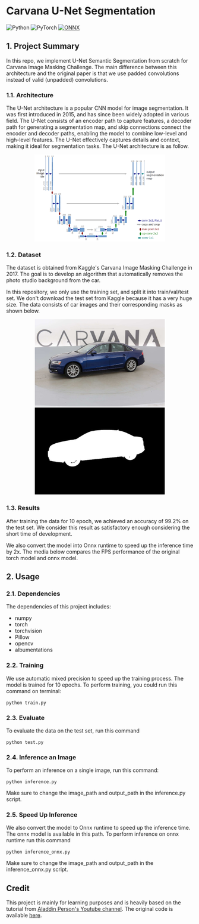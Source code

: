 # Carvana U-Net Segmentation

![Python](https://img.shields.io/badge/Python-3776AB?style=for-the-badge&logo=python&logoColor=white)
![PyTorch](https://img.shields.io/badge/PyTorch-%23EE4C2C.svg?style=for-the-badge&logo=PyTorch&logoColor=white)
[![ONNX](https://img.shields.io/badge/ONNX-A6A9AA?style=for-the-badge&logo=onnx&logoColor=white)](https://github.com/onnx/onnx)

## 1. Project Summary

In this repo, we implement U-Net Semantic Segmentation from scratch for Carvana Image Masking Challenge. The main difference between this architecture and the original paper is that we use padded convolutions instead of valid (unpadded) convolutions.

### 1.1. Architecture

The U-Net architecture is a popular CNN model for image segmentation. It was first introduced in 2015, and has since been widely adopted in various field. The U-Net consists of an encoder path to capture features, a decoder path for generating a segmentation map, and skip connections connect the encoder and decoder paths, enabling the model to combine low-level and high-level features. The U-Net effectively captures details and context, making it ideal for segmentation tasks. The U-Net architecture is as follow.

<p align="center">
  <img src="media/u-net-architecture.png" width="350" title="hover text">
</p>

### 1.2. Dataset
The dataset is obtained from Kaggle's Carvana Image Masking Challenge in 2017. The goal is to develop an algorithm that automatically removes the photo studio background from the car.

In this repository, we only use the training set, and split it into train/val/test set. We don't download the test set from Kaggle because it has a very huge size. The data consists of car images and their corresponding masks as  shown below.

<p align="center">
  <img src="media/0cdf5b5d0ce1_04.jpg" width="350" title="hover text">
  <img src="media/0cdf5b5d0ce1_04_mask.gif" width="350" title="hover text">
</p>

### 1.3. Results

After training the data for 10 epoch, we achieved an accuracy of 99.2% on the test set. We consider this result as satisfactory enough considering the short time of development. 

We also convert the model into Onnx runtime to speed up the inference time by 2x. The media below compares the FPS performance of the original torch model and onnx model.

## 2. Usage

### 2.1. Dependencies

The dependencies of this project includes:

- numpy
- torch
- torchvision
- Pillow
- opencv
- albumentations

### 2.2. Training

We use automatic mixed precision to speed up the training process. The model is trained for 10 epochs. To perform training, you could run this command on terminal:
 ```
python train.py
```

### 2.3. Evaluate

To evaluate the data on the test set, run this command
 ```
python test.py
```

### 2.4. Inference an Image

To perform an inference on a single image, run this command:

```
python inference.py 
```

Make sure to change the image_path and output_path in the inference.py script.

### 2.5. Speed Up Inference 

We also convert the model to Onnx runtime to speed up the inference time. The onnx model is available in this path. To perform inference on onnx runtime run this command

```
python inference_onnx.py 
```

Make sure to change the image_path and output_path in the inference_onnx.py script.

## Credit 

This project is mainly for learning purposes and is heavily based on the tutorial from [Aladdin Person's Youtube channel](https://www.youtube.com/watch?v=IHq1t7NxS8k). The original code is available [here](https://github.com/aladdinpersson/Machine-Learning-Collection/tree/master/ML/Pytorch/image_segmentation/semantic_segmentation_unet).
